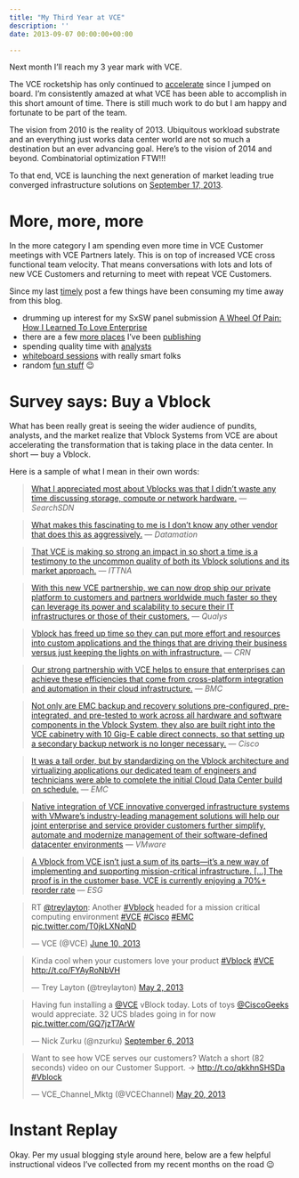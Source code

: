 ```yaml
---
title: "My Third Year at VCE"
description: ''
date: 2013-09-07 00:00:00+00:00

---
```


Next month I’ll reach my 3 year mark with VCE.

The VCE rocketship has only continued to [accelerate](http://www.vce.com/accelerate) since I jumped on board. I’m consistently amazed at what VCE has been able to accomplish in this short amount of time. There is still much work to do but I am happy and fortunate to be part of the team.

The vision from 2010 is the reality of 2013. Ubiquitous workload substrate and an everything just works data center world are not so much a destination but an ever advancing goal. Here’s to the vision of 2014 and beyond. Combinatorial optimization FTW!!!

To that end, VCE is launching the next generation of market leading true converged infrastructure solutions on [September 17, 2013](http://www.vce.com/accelerate).

More, more, more
================

In the more category I am spending even more time in VCE Customer meetings with VCE Partners lately. This is on top of increased VCE cross functional team velocity. That means conversations with lots and lots of new VCE Customers and returning to meet with repeat VCE Customers.

Since my last [timely](http://fudge.org/a-timely-question/) post a few things have been consuming my time away from this blog.

* drumming up interest for my SxSW panel submission [A Wheel Of Pain: How I Learned To Love Enterprise](http://panelpicker.sxsw.com/vote/18104)
* there are a few [more places](http://thebackupwindow.emc.com/author/jay_cuthrell/) I’ve been [publishing](https://blog.vce.com/author/jay-cuthrell/)
* spending quality time with [analysts](https://blog.vce.com/trends/vce-perspectives-gartner-catalyst-2013/)
* [whiteboard sessions](http://www.youtube.com/watch?v=YddLdU6q9io) with really smart folks
* random [fun stuff](http://www.youtube.com/watch?v=aFg7EQao79o) :wink:

Survey says: Buy a Vblock
=========================

What has been really great is seeing the wider audience of pundits, analysts, and the market realize that Vblock Systems from VCE are about accelerating the transformation that is taking place in the data center. In short — buy a Vblock.

Here is a sample of what I mean in their own words:


> [What I appreciated most about Vblocks was that I didn’t waste any time discussing storage, compute or network hardware.](http://searchsdn.techtarget.com/news/2240204778/VCE-Vblock-wont-die-in-the-Cisco-VMware-network-virtualization-war) — *SearchSDN*
> 
> 


> [What makes this fascinating to me is I don’t know any other vendor that does this as aggressively.](http://www.datamation.com/data-center/vces-strategic-advantage-best-of-breed-process.html) — *Datamation*
> 
> 


> [That VCE is making so strong an impact in so short a time is a testimony to the uncommon quality of both its Vblock solutions and its market approach.](http://it-tna.com/2013/09/03/vce-the-new-digital-factory/) — *ITTNA*
> 
> 


> [With this new VCE partnership, we can now drop ship our private platform to customers and partners worldwide much faster so they can leverage its power and scalability to secure their IT infrastructures or those of their customers.](https://community.qualys.com/blogs/news/2013/06/10/qualys-announces-availability-of-qualysguard-private-cloud-platform-on-vce-vblock-systems) — *Qualys*
> 
> 


> [Vblock has freed up time so they can put more effort and resources into custom applications and the things that are driving their business versus just keeping the lights on with infrastructure.](http://www.crn.com/news/data-center/240155540/converged-infrastructure-bets-are-in-where-are-they-paying-off.htm?pgno=10) — *CRN*
> 
> 


> [Our strong partnership with VCE helps to ensure that enterprises can achieve these efficiencies that come from cross-platform integration and automation in their cloud infrastructure.](https://communities.bmc.com/community/bsm_initiatives/cloud/blog/2013/07/19/bmc-cloud-on-vblock) — *BMC*
> 
> 


> [Not only are EMC backup and recovery solutions pre-configured, pre-integrated, and pre-tested to work across all hardware and software components in the Vblock System, they also are built right into the VCE cabinetry with 10 Gig-E cable direct connects, so that setting up a secondary backup network is no longer necessary.](http://blogs.cisco.com/datacenter/data-protection-solutions-for-the-vblock-system/) — *Cisco*
> 
> 


> [It was a tall order, but by standardizing on the Vblock architecture and virtualizing applications our dedicated team of engineers and technicians were able to complete the initial Cloud Data Center build on schedule.](http://itblog.emc.com/2013/07/18/emc-durham-data-center-the-first-90-days-mad-dash-teamwork-brings-success/) — *EMC*
> 
> 


> [Native integration of VCE innovative converged infrastructure systems with VMware’s industry-leading management solutions will help our joint enterprise and service provider customers further simplify, automate and modernize management of their software-defined datacenter environments](http://www.vmware.com/company/news/releases/vmw-vce-pex-022613.html) — *VMware*
> 
> 


> [A Vblock from VCE isn’t just a sum of its parts—it’s a new way of implementing and supporting mission-critical infrastructure. […] The proof is in the customer base. VCE is currently enjoying a 70%+ reorder rate](http://www.esg-global.com/briefs/vce-lifecycle-assurance-doing-the-hard-work-so-you-done28099t-have-to/) — *ESG*
> 
> 


> RT [@treylayton](https://twitter.com/treylayton): Another [#Vblock](https://twitter.com/search?q=%23Vblock&src=hash) headed for a mission critical computing environment [#VCE](https://twitter.com/search?q=%23VCE&src=hash) [#Cisco](https://twitter.com/search?q=%23Cisco&src=hash) [#EMC](https://twitter.com/search?q=%23EMC&src=hash) [pic.twitter.com/T0jkLXNqND](http://t.co/T0jkLXNqND)
> 
> — VCE (@VCE) [June 10, 2013](https://twitter.com/VCE/statuses/344085931759898624)
> 
> 


> Kinda cool when your customers love your product [#Vblock](https://twitter.com/search?q=%23Vblock&src=hash) [#VCE](https://twitter.com/search?q=%23VCE&src=hash) <http://t.co/FYAyRoNbVH>
> 
> — Trey Layton (@treylayton) [May 2, 2013](https://twitter.com/treylayton/statuses/329781964892667905)
> 
> 


> Having fun installing a [@VCE](https://twitter.com/VCE) vBlock today. Lots of toys [@CiscoGeeks](https://twitter.com/CiscoGeeks) would appreciate. 32 UCS blades going in for now [pic.twitter.com/GQ7jzT7ArW](http://t.co/GQ7jzT7ArW)
> 
> — Nick Zurku (@nzurku) [September 6, 2013](https://twitter.com/nzurku/statuses/376029484291739648)
> 
> 


> Want to see how VCE serves our customers? Watch a short (82 seconds) video on our Customer Support. -> <http://t.co/qkkhnSHSDa> [#Vblock](https://twitter.com/search?q=%23Vblock&src=hash)
> 
> — VCE\_Channel\_Mktg (@VCEChannel) [May 20, 2013](https://twitter.com/VCEChannel/statuses/336476174731591680)
> 
> 

Instant Replay
==============

Okay. Per my usual blogging style around here, below are a few helpful instructional videos I’ve collected from my recent months on the road :wink:

